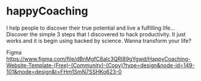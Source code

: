 # happyCoaching
I help people to discover their true potential and live a fulfilling life... Discover the simple 3 steps that I discovered to hack productivity. It just works and it is begin using backed by science. Wanna transform your life?

Figma 
https://www.figma.com/file/dBnMgfC8alc3QRI89gYgwd/HappyCoaching-Website-Template-(Free)-(Community)-(Copy)?type=design&node-id=149-101&mode=design&t=FHm1SmN7SSHKo623-0
